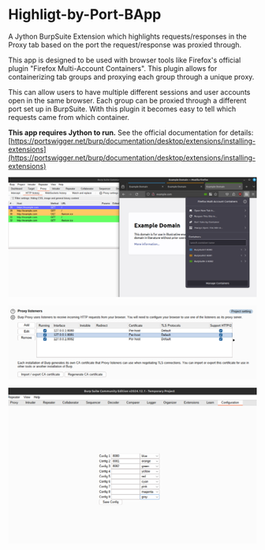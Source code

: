 # Highligt-by-Port-BApp
A Jython BurpSuite Extension which highlights requests/responses in the Proxy tab based on the port the request/response was proxied through.

This app is designed to be used with browser tools like Firefox's official plugin "Firefox Multi-Account Containers". This plugin allows for containerizing tab groups and proxying each group through a unique proxy. 

This can allow users to have multiple different sessions and user accounts open in the same browser. Each group can be proxied through a different port set up in BurpSuite. With this plugin it becomes easy to tell which requests came from which container.

**This app requires Jython to run.** See the official documentation for details: [https://portswigger.net/burp/documentation/desktop/extensions/installing-extensions](https://portswigger.net/burp/documentation/desktop/extensions/installing-extensions)

![Highlight by Port in aciton](attachments/Example.png "Example")

![BurpSuite settings with mutliple listeners](attachments/BurpSettings.png "Burp Settings")

![Highlight by Port config panel](attachments/Config.png "Config")
